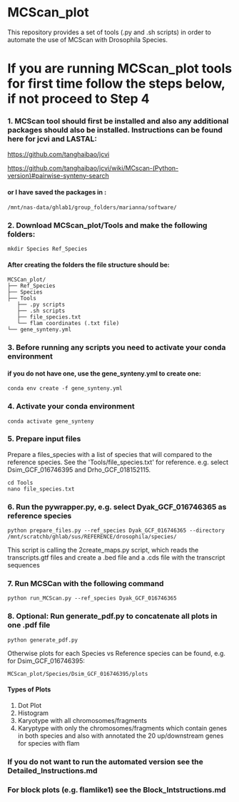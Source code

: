 # MCScan_plot
This repository provides a set of tools (.py and .sh scripts) in order to automate the use of MCScan with Drosophila Species.
# If you are running MCScan_plot tools for first time follow the steps below, if not proceed to Step 4

### 1. MCScan tool should first be installed and also any additional packages should also be installed. Instructions can be found here for jcvi and LASTAL:

https://github.com/tanghaibao/jcvi

https://github.com/tanghaibao/jcvi/wiki/MCscan-(Python-version)#pairwise-synteny-search

#### or I have saved the packages in :
```
/mnt/nas-data/ghlab1/group_folders/marianna/software/
```

### 2. Download MCScan_plot/Tools and make the following folders:
```
mkdir Species Ref_Species
```

#### After creating the folders the file structure should be:
```
MCSCan_plot/
├── Ref_Species
├── Species
├── Tools
   ├── .py scripts
   ├── .sh scripts
   ├── file_species.txt
   └── flam coordinates (.txt file)
└── gene_synteny.yml

```
### 3. Before running any scripts you need to activate your conda environment
#### if you do not have one, use the gene_synteny.yml to create one:
```
conda env create -f gene_synteny.yml

```
### 4. Activate your conda environment
```
conda activate gene_synteny
```

### 5. Prepare input files
Prepare a files_species with a list of species that will compared to the reference species. See the 'Tools/file_species.txt' for reference. e.g. select Dsim_GCF_016746395 and Drho_GCF_018152115.
```
cd Tools
nano file_species.txt
```
### 6. Run the pywrapper.py, e.g. select Dyak_GCF_016746365 as reference species
```
python prepare_files.py --ref_species Dyak_GCF_016746365 --directory /mnt/scratchb/ghlab/sus/REFERENCE/drosophila/species/
```
This script is calling the 2create_maps.py script, which reads the transcripts.gtf files and create a .bed file and a .cds file with the transcript sequences

### 7. Run MCSCan with the following command
```
python run_MCScan.py --ref_species Dyak_GCF_016746365
```
### 8. Optional: Run generate_pdf.py to concatenate all plots in one .pdf file
```
python generate_pdf.py
```
Otherwise plots for each Species vs Reference species can be found, e.g. for Dsim_GCF_016746395:
```
MCScan_plot/Species/Dsim_GCF_016746395/plots
```
#### Types of Plots
1. Dot Plot
2. Histogram
3. Karyotype with all chromosomes/fragments
4. Karyptype with only the chromosomes/fragments which contain genes in both species and also with annotated the 20 up/downstream genes for species with flam

### If you do not want to run the automated version see the Detailed_Instructions.md
### For block plots (e.g. flamlike1) see the Block_Intstructions.md
